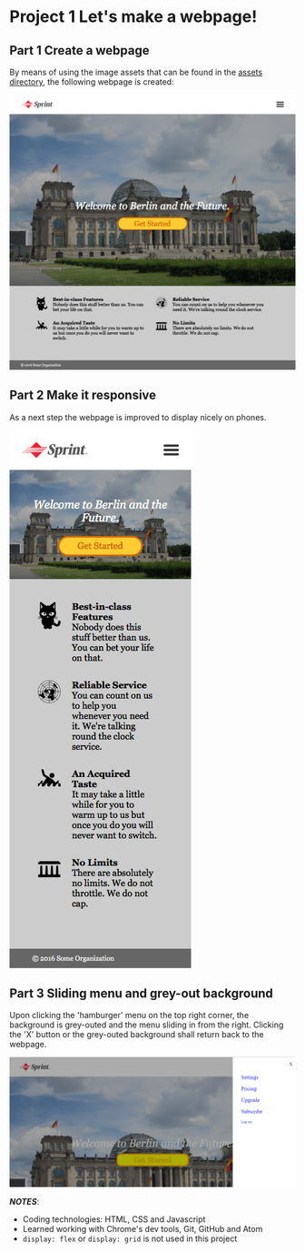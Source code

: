 # Project 1 Let's make a webpage!

## Part 1 Create a webpage 
By means of using the image assets that can be found in the <a href="assets">assets directory</a>, the following webpage is created:

<img src="big.png" alt="webpage">












## Part 2 Make it responsive
As a next step the webpage is improved to display nicely on phones.

<img src="mini.png" alt="webpage">

## Part 3 Sliding menu and grey-out background
Upon clicking the 'hamburger' menu on the top right corner, the background is grey-outed and the menu sliding in from the right. Clicking the 'X' button or the grey-outed background shall return back to the webpage.

<img src="menu.png" alt="menu">

**_NOTES_**: 
* Coding technologies: HTML, CSS and Javascript
* Learned working with Chrome's dev tools, Git, GitHub and Atom
* `display: flex` or `display: grid` is not used in this project
